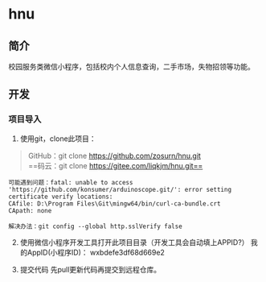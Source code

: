 # hnu

## 简介
校园服务类微信小程序，包括校内个人信息查询，二手市场，失物招领等功能。

## 开发
### 项目导入

1. 使用git，clone此项目：
> GitHub：git clone https://github.com/zosurn/hnu.git  
> ==码云：git clone https://gitee.com/liqkjm/hnu.git==
```
可能遇到问题：fatal: unable to access 'https://github.com/konsumer/arduinoscope.git/': error setting certificate verify locations:
CAfile: D:\Program Files\Git\mingw64/bin/curl-ca-bundle.crt
CApath: none

解决办法：git config --global http.sslVerify false
```
2. 使用微信小程序开发工具打开此项目目录（开发工具会自动填上APPID?）
我的AppID(小程序ID)： wxbdefe3df68d669e2

3. 提交代码
先pull更新代码再提交到远程仓库。

